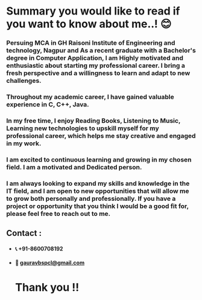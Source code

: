 # Summary you would like to read if you want to know about me..! 😊


### Persuing MCA in GH Raisoni Institute of Engineering and technology, Nagpur and As a recent graduate with a Bachelor's degree in Computer Application, I am Highly motivated and enthusiastic about starting my professional career. I bring a fresh perspective and a willingness to learn and adapt to new challenges.

### Throughout my academic career, I have gained valuable experience in C, C++, Java. 

### In my free time, I enjoy Reading Books, Listening to Music, Learning new technologies to upskill myself for my professional career, which helps me stay creative and engaged in my work.

### I am excited to continuous learning and growing in my chosen field. I am a motivated and Dedicated person. 
### I am always looking to expand my skills and knowledge in the IT field, and I am open to new opportunities that will allow me to grow both personally and professionally. If you have a project or opportunity that you think I would be a good fit for, please feel free to reach out to me.

## Contact : 
* #### **📞 +91-8600708192**
* #### **📧 gauravbspcl@gmail.com**

  # **Thank you !!**
